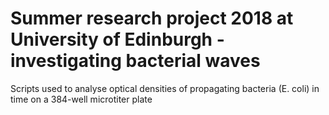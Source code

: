 # Summer research project 2018 at University of Edinburgh - investigating bacterial waves

Scripts used to analyse optical densities of propagating bacteria (E. coli) in time on a 384-well microtiter plate
